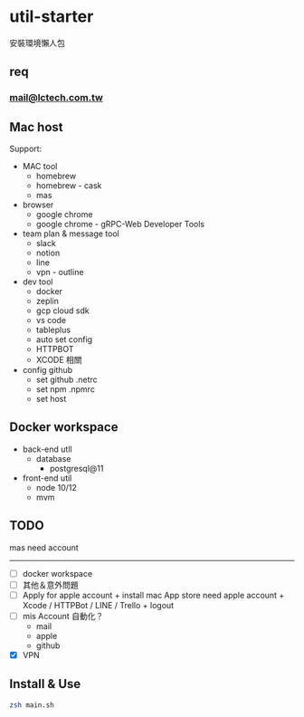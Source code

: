 # util-starter
 
安裝環境懶人包

## req

### mail@lctech.com.tw

## Mac host

Support:

+ MAC tool
  + homebrew
  + homebrew - cask
  + mas
+ browser
  + google chrome
  + google chrome - gRPC-Web Developer Tools
+ team plan & message tool  
  + slack
  + notion
  + line
  + vpn - outline
+ dev tool
  + docker
  + zeplin
  + gcp cloud sdk
  + vs code
  + tableplus
  + auto set config
  + HTTPBOT
  + XCODE 相關
+ config github
  + set github .netrc
  + set npm .npmrc
  + set host

## Docker workspace

+ back-end utll
  + database
    + postgresql@11  
+ front-end util
  + node 10/12
  + mvm

## TODO

mas need account

---

+ [ ]  docker workspace
+ [ ]  其他＆意外問題
  + [ ]  Apply for apple account
    + install mac App store need apple account
    + Xcode / HTTPBot / LINE / Trello
    + logout
  + [ ] mis  Account 自動化？
    + mail
    + apple
    + github
  + [x]  VPN

## Install & Use

```sh
zsh main.sh
```
